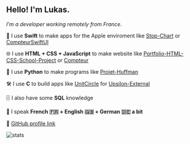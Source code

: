 <p></p>

## Hello! I'm Lukas.

_I'm a developer working remotely from France._

🍏 I use **Swift** to make apps for the Apple enviroment like [Stop-Chart](https://github.com/LukasMFR/Stop-Chart) or [CompteurSwiftUI](https://github.com/LukasMFR/CompteurSwiftUI)

🌐 I use **HTML + CSS + JavaScript** to make website like [Portfolio-HTML-CSS-School-Project](https://github.com/LukasMFR/Portfolio-HTML-CSS-School-Project) or [Compteur](https://github.com/LukasMFR/Compteur)

🐍 I use **Python** to make programs like [Projet-Huffman](https://github.com/LukasMFR/Projet-Huffman)

🛠️ I use **C** to build apps like [UnitCircle](https://github.com/LukasMFR/Upsilon-External/pull/1) for [Upsilon-External](https://github.com/LukasMFR/Upsilon-External)

🗄️ I also have some **SQL** knowledge

💬 I speak **French 🇫🇷 + English 🇬🇧 + German 🇩🇪 a bit**

🔗 [GitHub profile link](https://github.com/LukasMFR)

![stats](https://github-readme-stats.vercel.app/api?username=lukasmfr&count_private=true&show_icons=true&theme=tokyonight)
